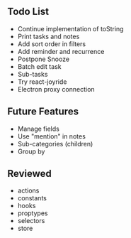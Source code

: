 ## Todo List

* Continue implementation of toString
* Print tasks and notes
* Add sort order in filters
* Add reminder and recurrence
* Postpone Snooze
* Batch edit task
* Sub-tasks
* Try react-joyride
* Electron proxy connection

## Future Features

* Manage fields
* Use "mention" in notes
* Sub-categories (children)
* Group by

## Reviewed

* actions
* constants
* hooks
* proptypes
* selectors
* store